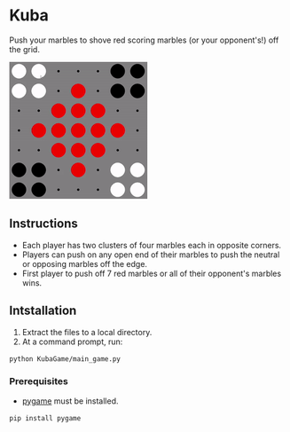 # Kuba

Push your marbles to shove red scoring marbles (or your opponent's!) off the grid.

![Gameplay](/assets/gameplay.gif)

## Instructions

- Each player has two clusters of four marbles each in opposite corners.
- Players can push on any open end of their marbles to push the neutral or opposing marbles off the edge.
- First player to push off 7 red marbles or all of their opponent's marbles wins.

## Intstallation

1. Extract the files to a local directory. 
2. At a command prompt, run:

```bash
python KubaGame/main_game.py
```

### Prerequisites

- [pygame](https://www.pygame.org/news) must be installed.

```
pip install pygame
```
